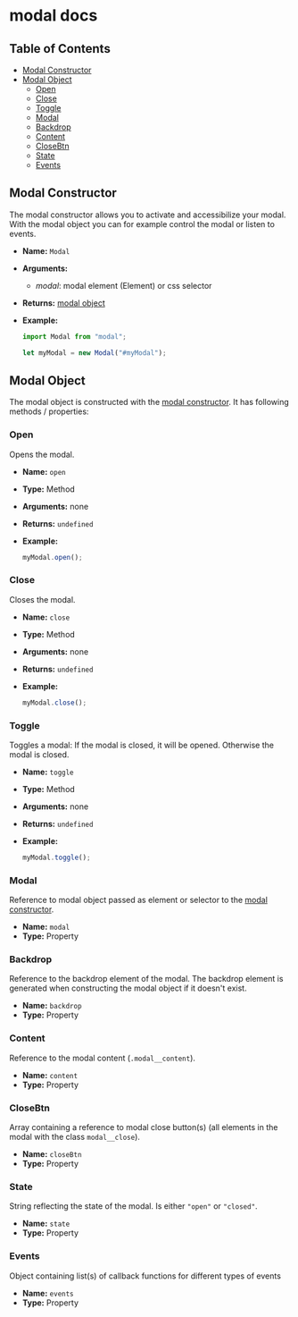 # modal docs

## Table of Contents

-   [Modal Constructor](#modal-constructor)
-   [Modal Object](#modal-object)
    -   [Open](#open)
    -   [Close](#close)
    -   [Toggle](#toggle)
    -   [Modal](#modal)
    -   [Backdrop](#backdrop)
    -   [Content](#content)
    -   [CloseBtn](#closebtn)
    -   [State](#state)
    -   [Events](#events)

## Modal Constructor

The modal constructor allows you to activate and accessibilize your modal.
With the modal object you can for example control the modal or listen to events.

-   **Name:** `Modal`
-   **Arguments:**
    -   _modal_: modal element (Element) or css selector
-   **Returns:** [modal object](#modal-object)
-   **Example:**

    ```js
    import Modal from "modal";

    let myModal = new Modal("#myModal");
    ```

## Modal Object

The modal object is constructed with the
[modal constructor](#modal-constructor). It has following methods / properties:

### Open

Opens the modal.

-   **Name:** `open`
-   **Type:** Method
-   **Arguments:** none
-   **Returns:** `undefined`
-   **Example:**

    ```js
    myModal.open();
    ```

### Close

Closes the modal.

-   **Name:** `close`
-   **Type:** Method
-   **Arguments:** none
-   **Returns:** `undefined`
-   **Example:**

    ```js
    myModal.close();
    ```

### Toggle

Toggles a modal: If the modal is closed, it will be opened. Otherwise the modal
is closed.

-   **Name:** `toggle`
-   **Type:** Method
-   **Arguments:** none
-   **Returns:** `undefined`
-   **Example:**

    ```js
    myModal.toggle();
    ```

### Modal

Reference to modal object passed as element or selector to the
[modal constructor](#modal-constructor).

-   **Name:** `modal`
-   **Type:** Property

### Backdrop

Reference to the backdrop element of the modal. The backdrop element is
generated when constructing the modal object if it doesn't exist.

-   **Name:** `backdrop`
-   **Type:** Property

### Content

Reference to the modal content (`.modal__content`).

-   **Name:** `content`
-   **Type:** Property

### CloseBtn

Array containing a reference to modal close button(s) (all elements in the modal
with the class `modal__close`).

-   **Name:** `closeBtn`
-   **Type:** Property

### State

String reflecting the state of the modal. Is either `"open"` or `"closed"`.

-   **Name:** `state`
-   **Type:** Property

### Events

Object containing list(s) of callback functions for different types of events

-   **Name:** `events`
-   **Type:** Property
